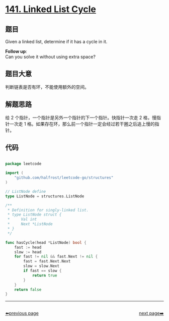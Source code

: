 # [141. Linked List Cycle](https://leetcode.com/problems/linked-list-cycle/description/)

## 题目

Given a linked list, determine if it has a cycle in it.

**Follow up**:   
Can you solve it without using extra space?



## 题目大意

判断链表是否有环，不能使用额外的空间。

## 解题思路

给 2 个指针，一个指针是另外一个指针的下一个指针。快指针一次走 2 格，慢指针一次走 1 格。如果存在环，那么前一个指针一定会经过若干圈之后追上慢的指针。

## 代码

```go

package leetcode

import (
	"github.com/halfrost/leetcode-go/structures"
)

// ListNode define
type ListNode = structures.ListNode

/**
 * Definition for singly-linked list.
 * type ListNode struct {
 *     Val int
 *     Next *ListNode
 * }
 */

func hasCycle(head *ListNode) bool {
	fast := head
	slow := head
	for fast != nil && fast.Next != nil {
		fast = fast.Next.Next
		slow = slow.Next
		if fast == slow {
			return true
		}
	}
	return false
}


```



----------------------------------------------
<div style="display: flex;justify-content: space-between;align-items: center;">
<p><a href="https://books.halfrost.com/leetcode/ChapterFour/0100~0199/0138.Copy-List-With-Random-Pointer/">⬅️previous page</a></p>
<p><a href="https://books.halfrost.com/leetcode/ChapterFour/0100~0199/0142.Linked-List-Cycle-II/">next page➡️</a></p>
</div>
